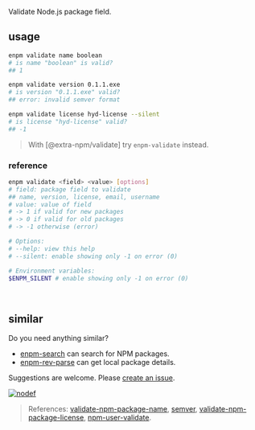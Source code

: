 Validate Node.js package field.
<br>


## usage

```bash
enpm validate name boolean
# is name "boolean" is valid?
## 1

enpm validate version 0.1.1.exe
# is version "0.1.1.exe" valid?
## error: invalid semver format

enpm validate license hyd-license --silent
# is license "hyd-license" valid?
## -1
```
> With [@extra-npm/validate] try `enpm-validate` instead.

### reference

```bash
enpm validate <field> <value> [options]
# field: package field to validate
## name, version, license, email, username
# value: value of field
# -> 1 if valid for new packages
# -> 0 if valid for old packages
# -> -1 otherwise (error)

# Options:
# --help: view this help
# --silent: enable showing only -1 on error (0)

# Environment variables:
$ENPM_SILENT # enable showing only -1 on error (0)
```
<br>


## similar

Do you need anything similar?
- [enpm-search] can search for NPM packages.
- [enpm-rev-parse] can get local package details.

Suggestions are welcome. Please [create an issue].


[![nodef](https://i.imgur.com/8rbhhqI.jpg)](https://nodef.github.io)
> References: [validate-npm-package-name], [semver], [validate-npm-package-license], [npm-user-validate].

[extra-npm]: https://www.npmjs.com/package/extra-npm

[enpm-search]: https://www.npmjs.com/package/@extra-npm/search
[enpm-rev-parse]: https://www.npmjs.com/package/@extra-npm/rev-parse
[create an issue]: https://github.com/nodef/extra-npm/issues

[validate-npm-package-name]: https://www.npmjs.com/package/validate-npm-package-name
[semver]: https://www.npmjs.com/package/semver
[validate-npm-package-license]: https://www.npmjs.com/package/validate-npm-package-license
[npm-user-validate]: https://www.npmjs.com/package/npm-user-validate
